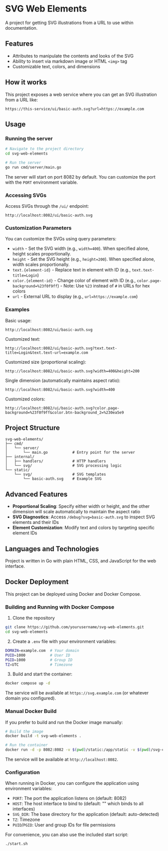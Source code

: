 # SVG Web Elements

A project for getting SVG illustrations from a URL to use within documentation.

## Features

- Attributes to manipulate the contents and looks of the SVG
- Ability to insert via markdown image or HTML `<img>` tag
- Customizable text, colors, and dimensions

## How it works

This project exposes a web service where you can get an SVG illustration from a URL like:
```
https://this-service/ui/basic-auth.svg?url=https://example.com
```

## Usage

### Running the server

```bash
# Navigate to the project directory
cd svg-web-elements

# Run the server
go run cmd/server/main.go
```

The server will start on port 8082 by default. You can customize the port with the `PORT` environment variable.

### Accessing SVGs

Access SVGs through the `/ui/` endpoint:

```
http://localhost:8082/ui/basic-auth.svg
```

### Customization Parameters

You can customize the SVGs using query parameters:

- `width` - Set the SVG width (e.g., `width=400`). When specified alone, height scales proportionally.
- `height` - Set the SVG height (e.g., `height=200`). When specified alone, width scales proportionally.
- `text.{element-id}` - Replace text in element with ID (e.g., `text.text-title=Login`)
- `color.{element-id}` - Change color of element with ID (e.g., `color.page-background=%23f0f9ff`) - Note: Use `%23` instead of `#` in URLs for hex colors
- `url` - External URL to display (e.g., `url=https://example.com`)

### Examples

Basic usage:
```
http://localhost:8082/ui/basic-auth.svg
```

Customized text:
```
http://localhost:8082/ui/basic-auth.svg?text.text-title=Login&text.text-url=example.com
```

Customized size (proportional scaling):
```
http://localhost:8082/ui/basic-auth.svg?width=400&height=200
```

Single dimension (automatically maintains aspect ratio):
```
http://localhost:8082/ui/basic-auth.svg?width=400
```

Customized colors:
```
http://localhost:8082/ui/basic-auth.svg?color.page-background=%23f0f9ff&color.btn-background_2=%230ea5e9
```

## Project Structure

```
svg-web-elements/
├── cmd/
│   └── server/
│       └── main.go           # Entry point for the server
├── internal/
│   ├── handlers/             # HTTP handlers
│   └── svg/                  # SVG processing logic
└── static/
    └── svg/                  # SVG templates
        └── basic-auth.svg    # Example SVG
```

## Advanced Features

- **Proportional Scaling**: Specify either width or height, and the other dimension will scale automatically to maintain the aspect ratio
- **SVG Diagnostics**: Access `/debug?svg=basic-auth.svg` to inspect SVG elements and their IDs
- **Element Customization**: Modify text and colors by targeting specific element IDs

## Languages and Technologies

Project is written in Go with plain HTML, CSS, and JavaScript for the web interface.

## Docker Deployment

This project can be deployed using Docker and Docker Compose.

### Building and Running with Docker Compose

1. Clone the repository
```bash
git clone https://github.com/yourusername/svg-web-elements.git
cd svg-web-elements
```

2. Create a `.env` file with your environment variables:
```bash
DOMAIN=example.com  # Your domain
PUID=1000           # User ID
PGID=1000           # Group ID
TZ=UTC              # Timezone
```

3. Build and start the container:
```bash
docker compose up -d
```

The service will be available at `https://svg.example.com` (or whatever domain you configured).

### Manual Docker Build

If you prefer to build and run the Docker image manually:

```bash
# Build the image
docker build -t svg-web-elements .

# Run the container
docker run -d -p 8082:8082 -v $(pwd)/static:/app/static -v $(pwd)/svg-cache:/app/cache --name svg-web-elements svg-web-elements
```

The service will be available at `http://localhost:8082`.

### Configuration

When running in Docker, you can configure the application using environment variables:
- `PORT`: The port the application listens on (default: 8082)
- `HOST`: The host interface to bind to (default: "" which binds to all interfaces)
- `SVG_DIR`: The base directory for the application (default: auto-detected)
- `TZ`: Timezone
- `PUID`/`PGID`: User and group IDs for file permissions

For convenience, you can also use the included start script:
```bash
./start.sh
```

